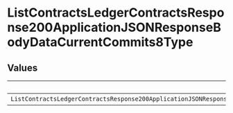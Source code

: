 # ListContractsLedgerContractsResponse200ApplicationJSONResponseBodyDataCurrentCommits8Type


## Values

| Name                                                                                                                               | Value                                                                                                                              |
| ---------------------------------------------------------------------------------------------------------------------------------- | ---------------------------------------------------------------------------------------------------------------------------------- |
| `ListContractsLedgerContractsResponse200ApplicationJSONResponseBodyDataCurrentCommits8TypePostpaidCommitAutomatedInvoiceDeduction` | POSTPAID_COMMIT_AUTOMATED_INVOICE_DEDUCTION                                                                                        |